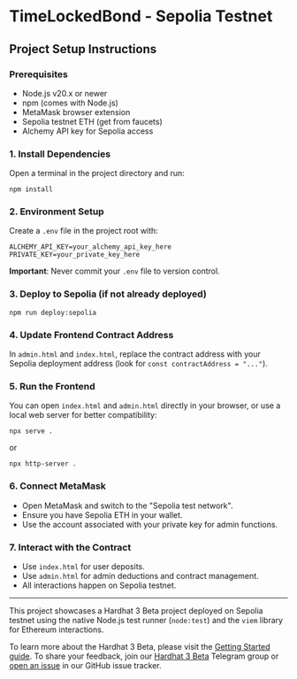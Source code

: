 
# TimeLockedBond - Sepolia Testnet

## Project Setup Instructions

### Prerequisites

- Node.js v20.x or newer
- npm (comes with Node.js)
- MetaMask browser extension
- Sepolia testnet ETH (get from faucets)
- Alchemy API key for Sepolia access

### 1. Install Dependencies

Open a terminal in the project directory and run:

```
npm install
```

### 2. Environment Setup

Create a `.env` file in the project root with:

```
ALCHEMY_API_KEY=your_alchemy_api_key_here
PRIVATE_KEY=your_private_key_here
```

**Important**: Never commit your `.env` file to version control.

### 3. Deploy to Sepolia (if not already deployed)

```
npm run deploy:sepolia
```

### 4. Update Frontend Contract Address

In `admin.html` and `index.html`, replace the contract address with your Sepolia deployment address (look for `const contractAddress = "..."`).

### 5. Run the Frontend

You can open `index.html` and `admin.html` directly in your browser, or use a local web server for better compatibility:

```
npx serve .
```
or

```
npx http-server .
```

### 6. Connect MetaMask

- Open MetaMask and switch to the "Sepolia test network".
- Ensure you have Sepolia ETH in your wallet.
- Use the account associated with your private key for admin functions.

### 7. Interact with the Contract

- Use `index.html` for user deposits.
- Use `admin.html` for admin deductions and contract management.
- All interactions happen on Sepolia testnet.

---

This project showcases a Hardhat 3 Beta project deployed on Sepolia testnet using the native Node.js test runner (`node:test`) and the `viem` library for Ethereum interactions.

To learn more about the Hardhat 3 Beta, please visit the [Getting Started guide](https://hardhat.org/docs/getting-started#getting-started-with-hardhat-3). To share your feedback, join our [Hardhat 3 Beta](https://hardhat.org/hardhat3-beta-telegram-group) Telegram group or [open an issue](https://github.com/NomicFoundation/hardhat/issues/new) in our GitHub issue tracker.


